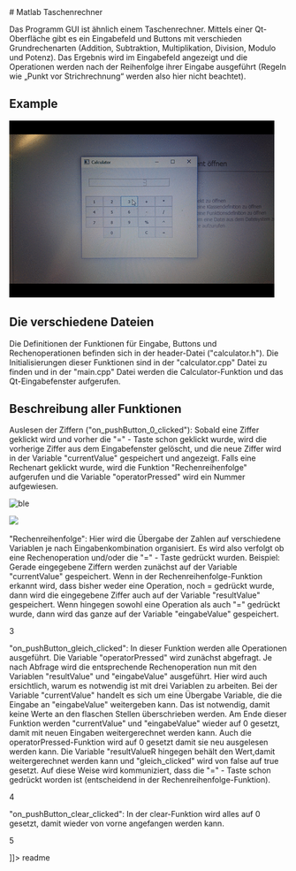 
<snippet>
  <content>
# Matlab Taschenrechner

Das Programm GUI ist ähnlich einem Taschenrechner.
Mittels einer Qt-Oberfläche gibt es ein Eingabefeld und Buttons mit verschieden Grundrechenarten (Addition, Subtraktion, Multiplikation, Division, Modulo und Potenz).
Das Ergebnis wird im Eingabefeld angezeigt und die Operationen werden nach der Reihenfolge
ihrer Eingabe ausgeführt (Regeln wie „Punkt vor Strichrechnung“ werden also hier nicht beachtet).

## Example

![Example](giphy.gif)

## Die verschiedene Dateien

Die Definitionen der Funktionen für Eingabe, Buttons und Rechenoperationen befinden sich in der header-Datei ("calculator.h").
Die Initialisierungen dieser Funktionen sind in der "calculator.cpp" Datei zu finden und in der "main.cpp" Datei werden die Calculator-Funktion und das Qt-Eingabefenster aufgerufen.

## Beschreibung aller Funktionen

Auslesen der Ziffern ("on_pushButton_0_clicked"):
Sobald eine Ziffer geklickt wird und vorher die "=" - Taste schon geklickt wurde, wird die vorherige Ziffer aus dem Eingabefenster gelöscht, und die neue Ziffer wird in der Variable "currentValue" gespeichert und angezeigt. Falls eine Rechenart geklickt wurde, wird die Funktion "Rechenreihenfolge" aufgerufen und die Variable "operatorPressed" wird ein Nummer aufgewiesen.

![ble](https://cloud.githubusercontent.com/assets/20473063/18052695/1af86332-6dfc-11e6-97eb-8b1fe954e8fd.png)

![](https://cloud.githubusercontent.com/assets/20473063/18052783/94dcab36-6dfc-11e6-9306-7e7b6b9ad223.png)

"Rechenreihenfolge":
Hier wird die Übergabe der Zahlen auf verschiedene Variablen je nach Eingabenkombination organisiert. Es wird also verfolgt ob eine Rechenoperation und/oder die "=" - Taste gedrückt wurden.
Beispiel: Gerade eingegebene Ziffern werden zunächst auf der Variable "currentValue" gespeichert. Wenn in der Rechenreihenfolge-Funktion erkannt wird, dass bisher weder eine Operation, noch = gedrückt wurde, dann wird die eingegebene Ziffer auch auf der Variable "resultValue" gespeichert.
Wenn hingegen sowohl eine Operation als auch "=" gedrückt wurde, dann wird das ganze auf der Variable "eingabeValue" gespeichert.

3

"on_pushButton_gleich_clicked":
In dieser Funktion werden alle Operationen ausgeführt. Die Variable "operatorPressed" wird zunächst abgefragt. Je nach Abfrage wird die entsprechende Rechenoperation nun mit den Variablen "resultValue" und "eingabeValue" ausgeführt. Hier wird auch ersichtlich, warum es notwendig ist mit drei Variablen zu arbeiten. Bei der Variable "currentValue" handelt es sich um eine Übergabe Variable, die die Eingabe an "eingabeValue" weitergeben kann. Das ist notwendig, damit keine Werte an den flaschen Stellen überschrieben werden. Am Ende dieser Funktion werden "currentValue" und "eingabeValue" wieder auf 0 gesetzt, damit mit neuen Eingaben weitergerechnet werden kann. Auch die operatorPressed-Funktion wird auf 0 gesetzt damit sie neu ausgelesen werden kann. Die Variable "resultValueR hingegen behält den Wert,damit weitergerechnet werden kann und "gleich_clicked" wird von false auf true gesetzt. Auf diese Weise wird kommuniziert, dass die "=" - Taste schon gedrückt worden ist (entscheidend in der Rechenreihenfolge-Funktion).

4

"on_pushButton_clear_clicked":
In der clear-Funktion wird alles auf 0 gesetzt, damit wieder von vorne angefangen werden kann.

5



]]></content>
  <tabTrigger>readme</tabTrigger>
</snippet>
